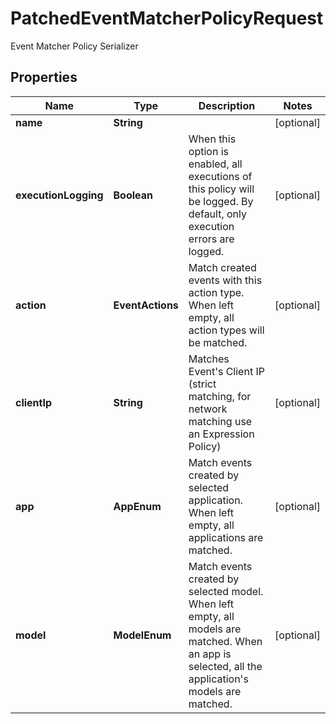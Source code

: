 

# PatchedEventMatcherPolicyRequest

Event Matcher Policy Serializer

## Properties

| Name | Type | Description | Notes |
|------------ | ------------- | ------------- | -------------|
|**name** | **String** |  |  [optional] |
|**executionLogging** | **Boolean** | When this option is enabled, all executions of this policy will be logged. By default, only execution errors are logged. |  [optional] |
|**action** | **EventActions** | Match created events with this action type. When left empty, all action types will be matched. |  [optional] |
|**clientIp** | **String** | Matches Event&#39;s Client IP (strict matching, for network matching use an Expression Policy) |  [optional] |
|**app** | **AppEnum** | Match events created by selected application. When left empty, all applications are matched. |  [optional] |
|**model** | **ModelEnum** | Match events created by selected model. When left empty, all models are matched. When an app is selected, all the application&#39;s models are matched. |  [optional] |



